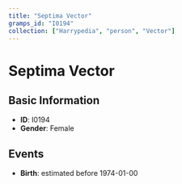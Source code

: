 ```yaml
---
title: "Septima Vector"
gramps_id: "I0194"
collection: ["Harrypedia", "person", "Vector"]
---
```


# Septima Vector

## Basic Information

- **ID**: I0194
- **Gender**: Female

## Events

- **Birth**: estimated before 1974-01-00

